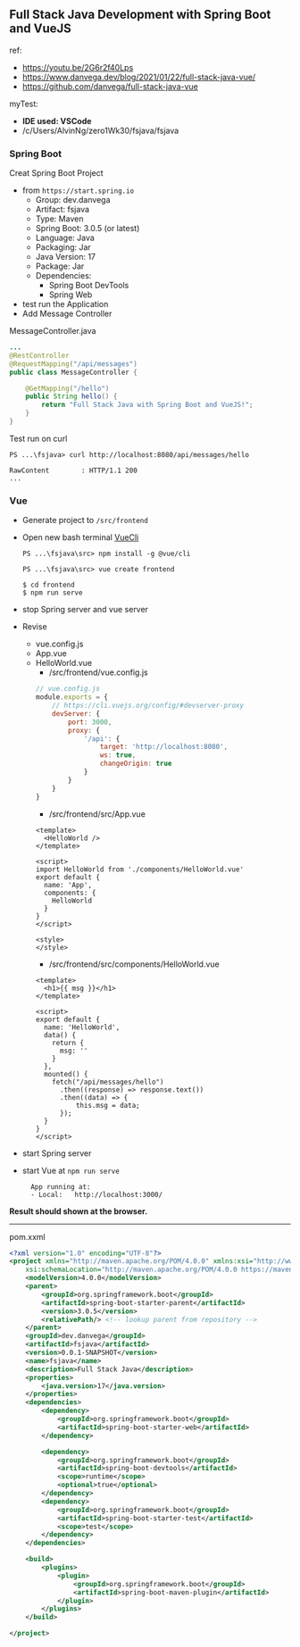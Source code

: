 ## Full Stack Java Development with Spring Boot and VueJS

ref:
* https://youtu.be/2G6r2f40Lps
* https://www.danvega.dev/blog/2021/01/22/full-stack-java-vue/
* https://github.com/danvega/full-stack-java-vue

myTest:
- **IDE used: VSCode**
- /c/Users/AlvinNg/zero1Wk30/fsjava/fsjava

### Spring Boot
Creat Spring Boot Project
-  from `https://start.spring.io`
    - Group: dev.danvega
    - Artifact: fsjava
    - Type: Maven
    - Spring Boot: 3.0.5 (or latest)
    - Language: Java
    - Packaging: Jar
    - Java Version: 17
    - Package: Jar
    - Dependencies:
      - Spring Boot DevTools
      - Spring Web
- test run the Application
- Add Message Controller

MessageController.java
``` java
...
@RestController
@RequestMapping("/api/messages")
public class MessageController {

    @GetMapping("/hello")
    public String hello() {
        return "Full Stack Java with Spring Boot and VueJS!";
    }
}
```
Test run on curl
``` console
PS ...\fsjava> curl http://localhost:8080/api/messages/hello

RawContent        : HTTP/1.1 200
...
```


### Vue
* Generate project to `/src/frontend`
* Open new bash terminal
    [VueCli](https://cli.vuejs.org/) 
    ``` console
    PS ...\fsjava\src> npm install -g @vue/cli

    PS ...\fsjava\src> vue create frontend

    $ cd frontend
    $ npm run serve
    ```
* stop Spring server and vue server

* Revise
  * vue.config.js
  * App.vue
  * HelloWorld.vue
    - /src/frontend/vue.config.js
    ``` js
    // vue.config.js
    module.exports = {
        // https://cli.vuejs.org/config/#devserver-proxy
        devServer: {
            port: 3000,
            proxy: {
                '/api': {
                    target: 'http://localhost:8080',
                    ws: true,
                    changeOrigin: true
                }
            }
        }
    }
    ```
    - /src/frontend/src/App.vue
    ``` vue
    <template>
      <HelloWorld />
    </template>

    <script>
    import HelloWorld from './components/HelloWorld.vue'
    export default {
      name: 'App',
      components: {
        HelloWorld
      }
    }
    </script>

    <style>
    </style>
    ```
    - /src/frontend/src/components/HelloWorld.vue
    ``` vue
    <template>
      <h1>{{ msg }}</h1>
    </template>

    <script>
    export default {
      name: 'HelloWorld',
      data() {
        return {
          msg: ''
        }
      },
      mounted() {
        fetch("/api/messages/hello")
          .then((response) => response.text())
          .then((data) => {
              this.msg = data;
          });
      }
    }
    </script>
    ```


* start Spring server
* start Vue at `npm run serve`
  ``` console
    App running at:
    - Local:   http://localhost:3000/
  ```
**Result should shown at the browser.**

---
pom.xxml
``` xml
<?xml version="1.0" encoding="UTF-8"?>
<project xmlns="http://maven.apache.org/POM/4.0.0" xmlns:xsi="http://www.w3.org/2001/XMLSchema-instance"
	xsi:schemaLocation="http://maven.apache.org/POM/4.0.0 https://maven.apache.org/xsd/maven-4.0.0.xsd">
	<modelVersion>4.0.0</modelVersion>
	<parent>
		<groupId>org.springframework.boot</groupId>
		<artifactId>spring-boot-starter-parent</artifactId>
		<version>3.0.5</version>
		<relativePath/> <!-- lookup parent from repository -->
	</parent>
	<groupId>dev.danvega</groupId>
	<artifactId>fsjava</artifactId>
	<version>0.0.1-SNAPSHOT</version>
	<name>fsjava</name>
	<description>Full Stack Java</description>
	<properties>
		<java.version>17</java.version>
	</properties>
	<dependencies>
		<dependency>
			<groupId>org.springframework.boot</groupId>
			<artifactId>spring-boot-starter-web</artifactId>
		</dependency>

		<dependency>
			<groupId>org.springframework.boot</groupId>
			<artifactId>spring-boot-devtools</artifactId>
			<scope>runtime</scope>
			<optional>true</optional>
		</dependency>
		<dependency>
			<groupId>org.springframework.boot</groupId>
			<artifactId>spring-boot-starter-test</artifactId>
			<scope>test</scope>
		</dependency>
	</dependencies>

	<build>
		<plugins>
			<plugin>
				<groupId>org.springframework.boot</groupId>
				<artifactId>spring-boot-maven-plugin</artifactId>
			</plugin>
		</plugins>
	</build>

</project>
```


